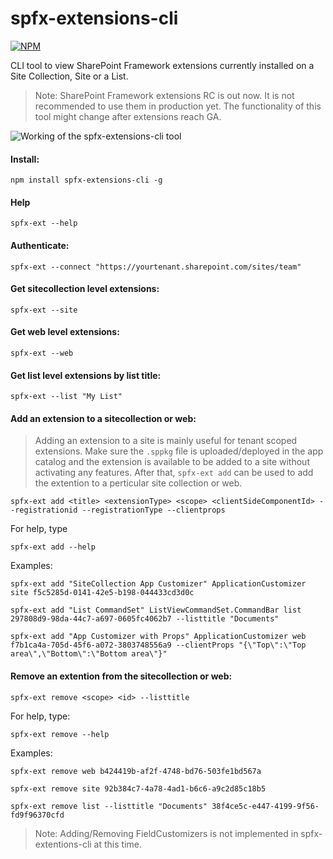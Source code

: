 # spfx-extensions-cli

[![NPM](https://nodei.co/npm/spfx-extensions-cli.png?compact=true)](https://nodei.co/npm/spfx-extensions-cli/)

CLI tool to view SharePoint Framework extensions currently installed on a Site Collection, Site or a List.

> Note: SharePoint Framework extensions RC is out now. It is not recommended to use them in production yet. The functionality of this tool might change after extensions reach GA.

![Working of the spfx-extensions-cli tool](https://github.com/vman/spfx-extensions-cli/raw/master/assets/cli.gif "spfx-cli-extensions")

#### Install:

`npm install spfx-extensions-cli -g`

#### Help

`spfx-ext --help`

#### Authenticate:

`spfx-ext --connect "https://yourtenant.sharepoint.com/sites/team"`

#### Get sitecollection level extensions:

`spfx-ext --site`

#### Get web level extensions:

`spfx-ext --web`

#### Get list level extensions by list title:

`spfx-ext --list "My List"`

#### Add an extension to a sitecollection or web:

> Adding an extension to a site is mainly useful for tenant scoped extensions. Make sure the `.sppkg` file is uploaded/deployed in the app catalog and the extension is available to be added to a site without activating any features. After that, `spfx-ext add` can be used to add the extention to a perticular site collection or web.


`spfx-ext add <title> <extensionType> <scope> <clientSideComponentId> --registrationid --registrationType --clientprops`



For help, type

`spfx-ext add --help`

Examples:


`spfx-ext add "SiteCollection App Customizer" ApplicationCustomizer site f5c5285d-0141-42e5-b198-044433cd3d0c`

`spfx-ext add "List CommandSet" ListViewCommandSet.CommandBar list 297808d9-98da-44c7-a697-0605fc4062b7 --listtitle "Documents"`

`spfx-ext add "App Customizer with Props" ApplicationCustomizer web f7b1ca4a-705d-45f6-a072-3803748556a9 --clientProps "{\"Top\":\"Top area\",\"Bottom\":\"Bottom area\"}"`

#### Remove an extention from the sitecollection or web:

`spfx-ext remove <scope> <id> --listtitle`

For help, type:

`spfx-ext remove --help`

Examples:


`spfx-ext remove web b424419b-af2f-4748-bd76-503fe1bd567a`

`spfx-ext remove site 92b384c7-4a78-4ad1-b6c6-a9c2d85c18b5`

`spfx-ext remove list --listtitle "Documents" 38f4ce5c-e447-4199-9f56-fd9f96370cfd`


>Note: Adding/Removing FieldCustomizers is not implemented in spfx-extentions-cli at this time. 


